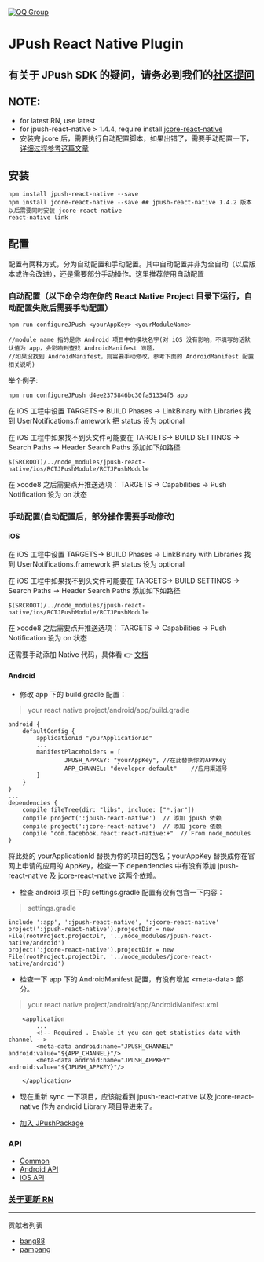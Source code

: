 [![QQ Group](https://img.shields.io/badge/QQ%20Group-553406342-red.svg)]()
# JPush React Native Plugin

## 有关于 JPush SDK 的疑问，请务必到我们的[社区提问](https://community.jiguang.cn/)

## NOTE:
- for latest RN, use latest
- for jpush-react-native > 1.4.4, require install [jcore-react-native](https://github.com/jpush/jcore-react-native)
- 安装完 jcore 后，需要执行自动配置脚本，如果出错了，需要手动配置一下，[详细过程参考这篇文章](http://bbs.reactnative.cn/topic/3505/%E7%94%A8-jpush-react-native-%E6%8F%92%E4%BB%B6%E5%BF%AB%E9%80%9F%E9%9B%86%E6%88%90%E6%8E%A8%E9%80%81%E5%8A%9F%E8%83%BD-android-%E7%AF%87)
## 安装
```
npm install jpush-react-native --save
npm install jcore-react-native --save ## jpush-react-native 1.4.2 版本以后需要同时安装 jcore-react-native
react-native link
```
## 配置
配置有两种方式，分为自动配置和手动配置。其中自动配置并非为全自动（以后版本或许会改进），还是需要部分手动操作。这里推荐使用自动配置
### 自动配置（以下命令均在你的 React Native Project 目录下运行，自动配置失败后需要手动配置）
```
npm run configureJPush <yourAppKey> <yourModuleName>

//module name 指的是你 Android 项目中的模块名字(对 iOS 没有影响，不填写的话默认值为 app，会影响到查找 AndroidManifest 问题，
//如果没找到 AndroidManifest，则需要手动修改，参考下面的 AndroidManifest 配置相关说明)
```
举个例子:
```
npm run configureJPush d4ee2375846bc30fa51334f5 app
```
在 iOS 工程中设置 TARGETS-> BUILD Phases -> LinkBinary with Libraries 找到 UserNotifications.framework 把 status 设为 optional

在 iOS 工程中如果找不到头文件可能要在 TARGETS-> BUILD SETTINGS -> Search Paths -> Header Search Paths 添加如下如路径
```
$(SRCROOT)/../node_modules/jpush-react-native/ios/RCTJPushModule/RCTJPushModule
```

在 xcode8 之后需要点开推送选项： TARGETS -> Capabilities -> Push Notification 设为 on 状态
### 手动配置(自动配置后，部分操作需要手动修改) 
#### iOS
在 iOS 工程中设置 TARGETS-> BUILD Phases -> LinkBinary with Libraries 找到 UserNotifications.framework 把 status 设为 optional

在 iOS 工程中如果找不到头文件可能要在 TARGETS-> BUILD SETTINGS -> Search Paths -> Header Search Paths 添加如下如路径
```
$(SRCROOT)/../node_modules/jpush-react-native/ios/RCTJPushModule/RCTJPushModule
```
在 xcode8 之后需要点开推送选项： TARGETS -> Capabilities -> Push Notification 设为 on 状态

还需要手动添加 Native 代码，具体看 👉 [文档](https://github.com/jpush/jpush-react-native/blob/master/example/documents/iOS_Usage.md)
#### Android

- 修改 app 下的 build.gradle 配置：

> your react native project/android/app/build.gradle

```
android {
    defaultConfig {
        applicationId "yourApplicationId"
        ...
        manifestPlaceholders = [
                JPUSH_APPKEY: "yourAppKey", //在此替换你的APPKey
                APP_CHANNEL: "developer-default"    //应用渠道号
        ]
    }
}
...
dependencies {
    compile fileTree(dir: "libs", include: ["*.jar"])
    compile project(':jpush-react-native')  // 添加 jpush 依赖
    compile project(':jcore-react-native')  // 添加 jcore 依赖
    compile "com.facebook.react:react-native:+"  // From node_modules
}
```

将此处的 yourApplicationId 替换为你的项目的包名；yourAppKey 替换成你在官网上申请的应用的 AppKey，检查一下 dependencies 中有没有添加 jpush-react-native 及 jcore-react-native 这两个依赖。


- 检查 android 项目下的 settings.gradle 配置有没有包含一下内容：

> settings.gradle

```
include ':app', ':jpush-react-native', ':jcore-react-native'
project(':jpush-react-native').projectDir = new File(rootProject.projectDir, '../node_modules/jpush-react-native/android')
project(':jcore-react-native').projectDir = new File(rootProject.projectDir, '../node_modules/jcore-react-native/android')

```

- 检查一下 app 下的 AndroidManifest 配置，有没有增加 \<meta-data> 部分。

> your react native project/android/app/AndroidManifest.xml

```
    <application
        ...
        <!-- Required . Enable it you can get statistics data with channel -->
        <meta-data android:name="JPUSH_CHANNEL" android:value="${APP_CHANNEL}"/>
        <meta-data android:name="JPUSH_APPKEY" android:value="${JPUSH_APPKEY}"/>

    </application>
```

- 现在重新 sync 一下项目，应该能看到 jpush-react-native 以及 jcore-react-native 作为 android Library 项目导进来了。

- [加入 JPushPackage](https://github.com/jpush/jpush-react-native/blob/master/example/documents/Android%20Usage.md)


### API

- [Common](https://github.com/jpush/jpush-react-native/blob/master/example/documents/Common.md)
- [Android API](https://github.com/jpush/jpush-react-native/blob/master/example/documents/Android%20API.md)
- [iOS API](https://github.com/jpush/jpush-react-native/blob/master/example/documents/iOS_API.md)


### [关于更新 RN](https://github.com/jpush/jpush-react-native/blob/master/example/documents/Update%20React%20Native.md)

---
贡献者列表
- [bang88](https://github.com/bang88)
- [pampang](https://github.com/pampang)
